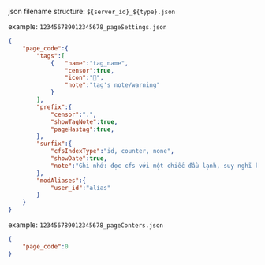 json
filename structure: `${server_id}_${type}.json`

example: `123456789012345678_pageSettings.json`
```json
{
    "page_code":{
        "tags":[
            {   "name":"tag_name",
                "censor":true,
                "icon":"🤡",
                "note":"tag's note/warning"
            }
        ],
        "prefix":{
            "censor":".",
            "showTagNote":true,
            "pageHastag":true,
        },
        "surfix":{
            "cfsIndexType":"id, counter, none",
            "showDate":true,
            "note":"Ghi nhớ: đọc cfs với một chiếc đầu lạnh, suy nghĩ kĩ rồi mới hành động"
        },
        "modAliases":{
            "user_id":"alias"
        }
    }
}
```

example: `123456789012345678_pageConters.json`
```json
{
    "page_code":0
}
```